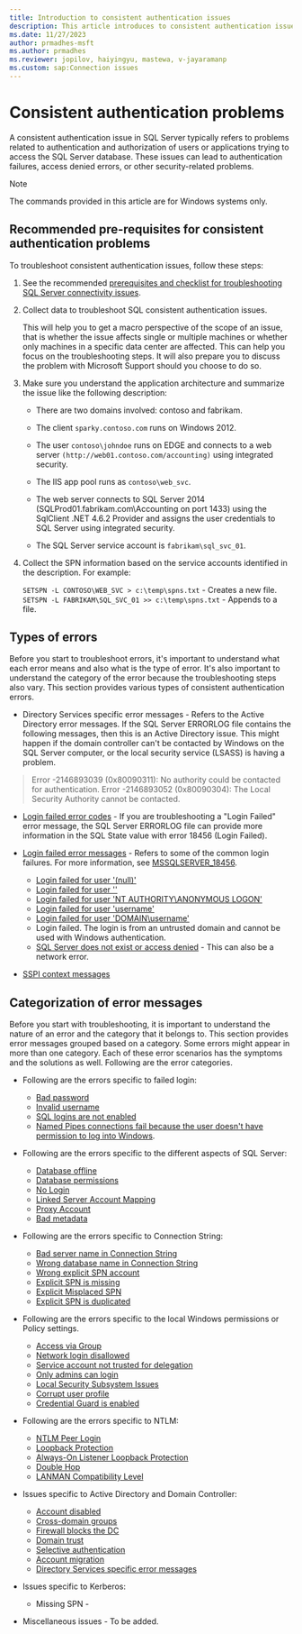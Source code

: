 ```yaml
---
title: Introduction to consistent authentication issues
description: This article introduces to consistent authentication issues, the types of error messages, and workarounds to troubleshoot various problems.
ms.date: 11/27/2023
author: prmadhes-msft
ms.author: prmadhes
ms.reviewer: jopilov, haiyingyu, mastewa, v-jayaramanp
ms.custom: sap:Connection issues
---
```


# Consistent authentication problems

A consistent authentication issue in SQL Server typically refers to problems related to authentication and authorization of users or applications trying to access the SQL Server database. These issues can lead to authentication failures, access denied errors, or other security-related problems.

> [!NOTE]
> The commands provided in this article are for Windows systems only.

## Recommended pre-requisites for consistent authentication problems

To troubleshoot consistent authentication issues, follow these steps:

1. See the recommended [prerequisites and checklist for troubleshooting SQL Server connectivity issues](resolve-connectivity-errors-checklist.md).
1. Collect data to troubleshoot SQL consistent authentication issues.

   This will help you to get a macro perspective of the scope of an issue, that is whether the issue affects single or multiple machines or whether only machines in a specific data center are affected. This can help you focus on the troubleshooting steps. It will also prepare you to discuss the problem with Microsoft Support should you choose to do so.

1. Make sure you understand the application architecture and summarize the issue like the following description:

    - There are two domains involved: contoso and fabrikam.

    - The client `sparky.contoso.com` runs on Windows 2012.

    - The user `contoso\johndoe` runs on EDGE and connects to a web server `(http://web01.contoso.com/accounting)` using integrated security.

    - The IIS app pool runs as `contoso\web_svc`.

    - The web server connects to SQL Server 2014 (SQLProd01.fabrikam.com\Accounting on port 1433) using the SqlClient .NET 4.6.2 Provider and assigns the user credentials to SQL Server using integrated security.

    - The SQL Server service account is `fabrikam\sql_svc_01`.

1. Collect the SPN information based on the service accounts identified in the description. For example:

    `SETSPN -L CONTOSO\WEB_SVC > c:\temp\spns.txt` - Creates a new file.
    `SETSPN -L FABRIKAM\SQL_SVC_01 >> c:\temp\spns.txt` - Appends to a file.

## Types of errors

Before you start to troubleshoot errors, it's important to understand what each error means and also what is the type of error. It's also important to understand the category of the error because the troubleshooting steps also vary. This section provides various types of consistent authentication errors.

- Directory Services specific error messages - Refers to the Active Directory error messages. If the SQL Server ERRORLOG file contains the following messages, then this is an Active Directory issue. This might happen if the domain controller can't be contacted by Windows on the SQL Server computer, or the local security service (LSASS) is having a problem.

> Error -2146893039 (0x80090311): No authority could be contacted for authentication.
> Error -2146893052 (0x80090304): The Local Security Authority cannot be contacted.

- [Login failed error codes](/sql/relational-databases/errors-events/mssqlserver-18456-database-engine-error?view=sql-server-ver16&preserve-view=true#additional-error-information) - If you are troubleshooting a "Login Failed" error message, the SQL Server ERRORLOG file can provide more information in the SQL State value with error 18456 (Login Failed).

- [Login failed error messages](/sql/relational-databases/errors-events/mssqlserver-18456-database-engine-error?view=sql-server-ver16&preserve-view=true) - Refers to some of the common login failures. For more information, see [MSSQLSERVER_18456](/sql/relational-databases/errors-events/mssqlserver-18456-database-engine-error?view=sql-server-ver16&preserve-view=true).
  - [Login failed for user '(null)'](/sql/relational-databases/errors-events/mssqlserver-18456-database-engine-error?view=sql-server-ver16&preserve-view=true#login-failed-for-user-(null))
  - [Login failed for user ''](/sql/relational-databases/errors-events/mssqlserver-18456-database-engine-error)
  - [Login failed for user 'NT AUTHORITY\ANONYMOUS LOGON'](/sql/relational-databases/errors-events/mssqlserver-18456-database-engine-error)
  - [Login failed for user 'username'](/sql/relational-databases/errors-events/mssqlserver-18456-database-engine-error)
  - [Login failed for user 'DOMAIN\username'](/sql/relational-databases/errors-events/mssqlserver-18456-database-engine-error)
  - Login failed. The login is from an untrusted domain and cannot be used with Windows authentication.
  - [SQL Server does not exist or access denied](network-related-or-instance-specific-error-occurred-while-establishing-connection.md) - This can also be a network error.
- [SSPI context messages](/troubleshoot/sql/database-engine/connect/cannot-generate-sspi-context-error?branch=main)

## Categorization of error messages

Before you start with troubleshooting, it is important to understand the nature of an error and the category that it belongs to. This section provides error messages grouped based on a category. Some errors might appear in more than one category. Each of these error scenarios has the symptoms and the solutions as well. Following are the error categories.

- Following are the errors specific to failed login:
  - [Bad password](/sql/relational-databases/errors-events/mssqlserver-18456-database-engine-error)
  - [Invalid username](/sql/relational-databases/errors-events/mssqlserver-18456-database-engine-error)
  - [SQL logins are not enabled](/sql/relational-databases/errors-events/mssqlserver-18456-database-engine-error)
  - [Named Pipes connections fail because the user doesn't have permission to log into Windows](named-pipes-connection-fail-no-windows-permission.md).

- Following are the errors specific to the different aspects of SQL Server:
  - [Database offline](/sql/relational-databases/errors-events/mssqlserver-18456-database-engine-error)
  - [Database permissions](/sql/relational-databases/errors-events/mssqlserver-18456-database-engine-error)
  - [No Login](/sql/relational-databases/errors-events/mssqlserver-18456-database-engine-error)
  - [Linked Server Account Mapping](linked-server-account-mapping-error.md)
  - [Proxy Account](proxy-account-error.md)
  - [Bad metadata](bad-metadata-error.md)

- Following are the errors specific to Connection String:
  - [Bad server name in Connection String](bad-server-name-connection-string-error.md)
  - [Wrong database name in Connection String](wrong-database-name-in-connection-string.md)
  - [Wrong explicit SPN account](wrong-explicit-spn-account-connection-string.md)
  - [Explicit SPN is missing](cannot-generate-sspi-context-error.md)
  - [Explicit Misplaced SPN](cannot-generate-sspi-context-error.md)
  - [Explicit SPN is duplicated](cannot-generate-sspi-context-error.md)

- Following are the errors specific to the local Windows permissions or Policy settings.
  - [Access via Group](access-through-group-windows-permissions.md)
  - [Network login disallowed](network-login-disallowed.md)
  - [Service account not trusted for delegation](service-account-not-trusted-for-delegation.md)
  - [Only admins can login](only-admins-can-login.md)
  - [Local Security Subsystem Issues](local-security-subsystem-issues.md)
  - [Corrupt user profile](corrupt-user-profile.md)
  - [Credential Guard is enabled](/windows/security/identity-protection/credential-guard/considerations-known-issues)

- Following are the errors specific to NTLM:
  - [NTLM Peer Login](/sql/relational-databases/errors-events/mssqlserver-18456-database-engine-error?view=sql-server-ver16)
  - [Loopback Protection](/sql/relational-databases/errors-events/mssqlserver-18456-database-engine-error?view=sql-server-ver16)
  - [Always-On Listener Loopback Protection](/sql/relational-databases/errors-events/mssqlserver-18456-database-engine-error?view=sql-server-ver16)
  - [Double Hop](/sql/relational-databases/errors-events/mssqlserver-18456-database-engine-error?view=sql-server-ver16)
  - [LANMAN Compatibility Level](/sql/relational-databases/errors-events/mssqlserver-18456-database-engine-error?view=sql-server-ver16)

- Issues specific to Active Directory and Domain Controller:
  - [Account disabled](account-disabled-error.md)
  - [Cross-domain groups](cross-domain-groups.md)
  - [Firewall blocks the DC](firewall-blocks-the-dc.md)
  - [Domain trust](domain-trust-error.md)
  - [Selective authentication](selective-authentication.md)
  - [Account migration](account-migration-error.md)
  - [Directory Services specific error messages](directory-services-specific-error-messages.md)

- Issues specific to Kerberos:
  - Missing SPN - 
- Miscellaneous issues - To be added.
